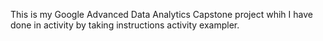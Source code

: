 This is my Google Advanced Data Analytics Capstone project whih I have done in activity by taking instructions activity exampler.
